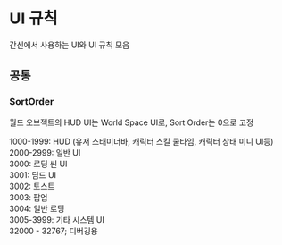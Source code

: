 # UI 규칙
간신에서 사용하는 UI와 UI 규칙 모음

## 공통

### SortOrder

월드 오브젝트의 HUD UI는 World Space UI로, Sort Order는 0으로 고정

1000-1999: HUD (유저 스태미너바, 캐릭터 스킬 쿨타임, 캐릭터 상태 미니 UI등)<br>
2000-2999: 일반 UI<br>
3000: 로딩 씬 UI<br>
3001: 딤드 UI<br>
3002: 토스트<br>
3003: 팝업<br>
3004: 일반 로딩<br>
3005-3999: 기타 시스템 UI<br>
32000 - 32767; 디버깅용